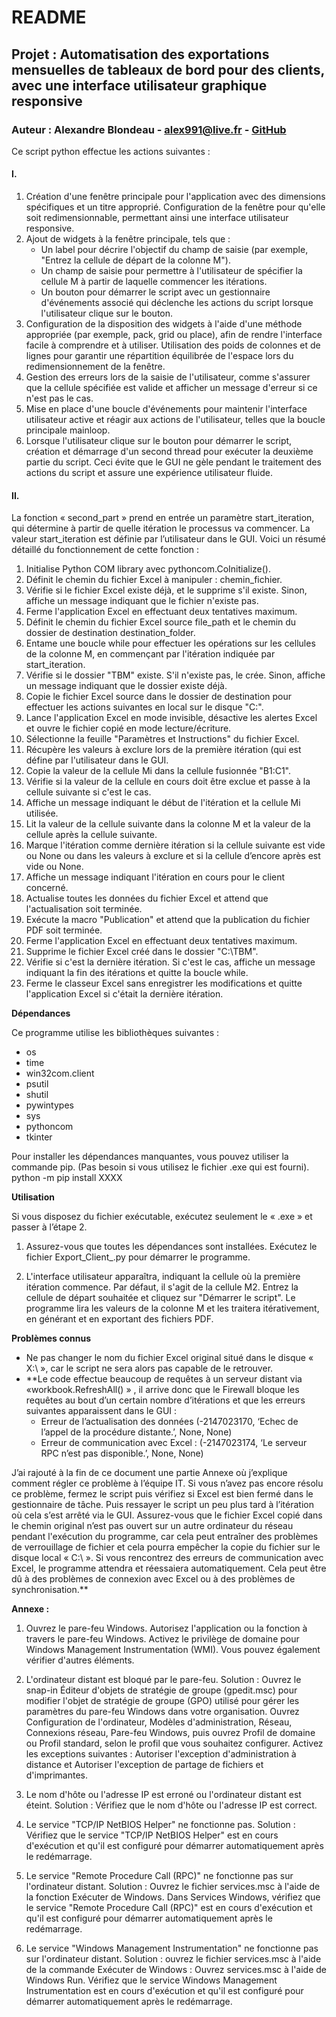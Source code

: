 # README

## **Projet :** Automatisation des exportations mensuelles de tableaux de bord pour des clients, avec une interface utilisateur graphique responsive

### **Auteur :** Alexandre Blondeau - [alex991@live.fr](mailto:alex991@live.fr) - [GitHub](https://github.com/AlexandreBlondeau)  

Ce script python effectue les actions suivantes :

#### **I.**  

1. Création d'une fenêtre principale pour l'application avec des dimensions spécifiques et un titre approprié. Configuration de la fenêtre pour qu'elle soit redimensionnable, permettant ainsi une interface utilisateur responsive.
2. Ajout de widgets à la fenêtre principale, tels que :
    * Un label pour décrire l'objectif du champ de saisie (par exemple, "Entrez la cellule de départ de la colonne M").
    * Un champ de saisie pour permettre à l'utilisateur de spécifier la cellule M à partir de laquelle commencer les itérations.
    * Un bouton pour démarrer le script avec un gestionnaire d'événements associé qui déclenche les actions du script lorsque l'utilisateur clique sur le bouton.
3. Configuration de la disposition des widgets à l'aide d'une méthode appropriée (par exemple, pack, grid ou place), afin de rendre l'interface facile à comprendre et à utiliser. Utilisation des poids de colonnes et de lignes pour garantir une répartition équilibrée de l'espace lors du redimensionnement de la fenêtre.
4. Gestion des erreurs lors de la saisie de l'utilisateur, comme s'assurer que la cellule spécifiée est valide et afficher un message d'erreur si ce n'est pas le cas.
5. Mise en place d'une boucle d'événements pour maintenir l'interface utilisateur active et réagir aux actions de l'utilisateur, telles que la boucle principale mainloop.
6. Lorsque l'utilisateur clique sur le bouton pour démarrer le script, création et démarrage d'un second thread pour exécuter la deuxième partie du script. Ceci évite que le GUI ne gèle pendant le traitement des actions du script et assure une expérience utilisateur fluide.

#### **II.**  

La fonction « second_part » prend en entrée un paramètre start_iteration, qui détermine à partir de quelle itération le processus va commencer. La valeur start_iteration est définie par l’utilisateur dans le GUI. Voici un résumé détaillé du fonctionnement de cette fonction :

1. Initialise Python COM library avec pythoncom.CoInitialize().
2. Définit le chemin du fichier Excel à manipuler : chemin_fichier.
3. Vérifie si le fichier Excel existe déjà, et le supprime s'il existe. Sinon, affiche un message indiquant que le fichier n'existe pas.
4. Ferme l'application Excel en effectuant deux tentatives maximum.
5. Définit le chemin du fichier Excel source file_path et le chemin du dossier de destination destination_folder.
6. Entame une boucle while pour effectuer les opérations sur les cellules de la colonne M, en commençant par l'itération indiquée par start_iteration.
7. Vérifie si le dossier "TBM" existe. S'il n'existe pas, le crée. Sinon, affiche un message indiquant que le dossier existe déjà.
8. Copie le fichier Excel source dans le dossier de destination pour effectuer les actions suivantes en local sur le disque "C:\".
9. Lance l'application Excel en mode invisible, désactive les alertes Excel et ouvre le fichier copié en mode lecture/écriture.
10. Sélectionne la feuille "Paramètres et Instructions" du fichier Excel.
11. Récupère les valeurs à exclure lors de la première itération (qui est défine par l'utilisateur dans le GUI.
12. Copie la valeur de la cellule Mi dans la cellule fusionnée "B1:C1".
13. Vérifie si la valeur de la cellule en cours doit être exclue et passe à la cellule suivante si c'est le cas.
14. Affiche un message indiquant le début de l'itération et la cellule Mi utilisée.
15. Lit la valeur de la cellule suivante dans la colonne M et la valeur de la cellule après la cellule suivante.
16. Marque l'itération comme dernière itération si la cellule suivante est vide ou None ou dans les valeurs à exclure et si la cellule d’encore après est vide ou None.
17. Affiche un message indiquant l'itération en cours pour le client concerné.
18. Actualise toutes les données du fichier Excel et attend que l'actualisation soit terminée.
19. Exécute la macro "Publication" et attend que la publication du fichier PDF soit terminée.
20. Ferme l'application Excel en effectuant deux tentatives maximum.
21. Supprime le fichier Excel créé dans le dossier "C:\TBM".
22. Vérifie si c'est la dernière itération. Si c'est le cas, affiche un message indiquant la fin des itérations et quitte la boucle while.
23. Ferme le classeur Excel sans enregistrer les modifications et quitte l'application Excel si c'était la dernière itération.

**Dépendances**  

Ce programme utilise les bibliothèques suivantes :
- os
- time
- win32com.client
- psutil
- shutil
- pywintypes
- sys
- pythoncom
- tkinter

Pour installer les dépendances manquantes, vous pouvez utiliser la commande pip. (Pas besoin si vous utilisez le fichier .exe qui est fourni).
python -m pip install XXXX


**Utilisation**  

Si vous disposez du fichier exécutable, exécutez seulement le « .exe » et passer à l’étape 2.

1. Assurez-vous que toutes les dépendances sont installées.
Exécutez le fichier Export_Client_.py pour démarrer le programme.

2. L'interface utilisateur apparaîtra, indiquant la cellule où la première itération commence. Par défaut, il s'agit de la cellule M2.
Entrez la cellule de départ souhaitée et cliquez sur "Démarrer le script".
Le programme lira les valeurs de la colonne M et les traitera itérativement, en générant et en exportant des fichiers PDF.

**Problèmes connus**  

- Ne pas changer le nom du fichier Excel original situé dans le disque « X:\ », car le script ne sera alors pas capable de le retrouver.
- **Le code effectue beaucoup de requêtes à un serveur distant via «workbook.RefreshAll() » , il arrive donc que le Firewall bloque les requêtes au bout d’un certain nombre d’itérations et que les erreurs suivantes apparaissent dans le GUI :
  * Erreur de l’actualisation des données (-2147023170, ‘Echec de l’appel de la procédure distante.’, None, None)
  * Erreur de communication avec Excel : (-2147023174, ‘Le serveur RPC n’est pas disponible.’, None, None)

J’ai rajouté à la fin de ce document une partie Annexe où j’explique comment régler ce problème à l’équipe IT. Si vous n’avez pas encore résolu ce problème, fermez le script puis vérifiez si Excel est bien fermé dans le gestionnaire de tâche. Puis ressayer le script un peu plus tard à l’itération où cela s’est arrêté via le GUI.
Assurez-vous que le fichier Excel copié dans le chemin original n’est pas ouvert sur un autre ordinateur du réseau pendant l'exécution du programme, car cela peut entraîner des problèmes de verrouillage de fichier et cela pourra empêcher la copie du fichier sur le disque local « C:\ ».
Si vous rencontrez des erreurs de communication avec Excel, le programme attendra et réessaiera automatiquement. Cela peut être dû à des problèmes de connexion avec Excel ou à des problèmes de synchronisation.**

**Annexe :**  

1. Ouvrez le pare-feu Windows.
   Autorisez l'application ou la fonction à travers le pare-feu Windows.
   Activez le privilège de domaine pour Windows Management Instrumentation (WMI).
   Vous pouvez également vérifier d'autres éléments.

2. L'ordinateur distant est bloqué par le pare-feu.
   Solution : Ouvrez le snap-in Éditeur d'objets de stratégie de groupe (gpedit.msc) pour modifier l'objet de stratégie de groupe (GPO) utilisé pour gérer les paramètres du pare-feu Windows dans votre organisation. Ouvrez Configuration de l'ordinateur, Modèles d'administration, Réseau, Connexions réseau, Pare-feu Windows, puis ouvrez Profil de domaine ou Profil standard, selon le profil que vous souhaitez configurer. Activez les exceptions suivantes : Autoriser l'exception d'administration à distance et Autoriser l'exception de partage de fichiers et d'imprimantes.

3. Le nom d'hôte ou l'adresse IP est erroné ou l'ordinateur distant est éteint.
   Solution : Vérifiez que le nom d'hôte ou l'adresse IP est correct.

4. Le service "TCP/IP NetBIOS Helper" ne fonctionne pas.
   Solution : Vérifiez que le service "TCP/IP NetBIOS Helper" est en cours d'exécution et qu'il est configuré pour démarrer automatiquement après le redémarrage.

5. Le service "Remote Procedure Call (RPC)" ne fonctionne pas sur l'ordinateur distant.
   Solution : Ouvrez le fichier services.msc à l'aide de la fonction Exécuter de Windows. Dans Services Windows, vérifiez que le service "Remote Procedure Call (RPC)" est en cours d'exécution et qu'il est configuré pour démarrer automatiquement après le redémarrage.

6. Le service "Windows Management Instrumentation" ne fonctionne pas sur l'ordinateur distant.
   Solution : ouvrez le fichier services.msc à l'aide de la commande Exécuter de Windows : Ouvrez services.msc à l'aide de Windows Run. Vérifiez que le service Windows Management Instrumentation est en cours d'exécution et qu'il est configuré pour démarrer automatiquement après le redémarrage.

